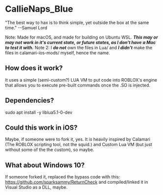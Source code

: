 # CallieNaps_Blue
"The best way to hax is to think simple, yet outside the box at the same time." --Samuel Lord

Note: Made for macOS, and made for building on Ubuntu WSL. ***This may or may not work in it's current state, or future states, as I don't have a Mac to test it with.***
Note 2: I ***do not*** own the files in Lua/ and ***I didn't*** make the files in calamari-ios-mods/ myself, hence the name.

## How does it work?
It uses a simple (semi-custom?) LUA VM to put code into ROBLOX's engine that allows you to execute pre-built commands once the .SO is injected.

## Dependencies?
sudo apt install -y liblua5.1-0-dev

## Could this work in iOS?
Maybe, if someone were to fork it, yes. It *is* heavily inspired by Calamari (The ROBLOX scripting tool, not the squid.) and Custom Lua VM (but just without some of the the custom), so maybe.

## What about Windows 10?
If someone forked it, replaced the bypass code with this: https://github.com/sparksammy/ReturnCheck and compiled/linked it in Visual Studio as a DLL, maybe.
